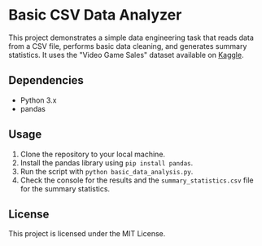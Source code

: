 # Basic CSV Data Analyzer

This project demonstrates a simple data engineering task that reads data from a CSV file, performs basic data cleaning, and generates summary statistics. It uses the "Video Game Sales" dataset available on [Kaggle](https://www.kaggle.com/gregorut/videogamesales).

## Dependencies

- Python 3.x
- pandas

## Usage

1. Clone the repository to your local machine.
2. Install the pandas library using `pip install pandas`.
3. Run the script with `python basic_data_analysis.py`.
4. Check the console for the results and the `summary_statistics.csv` file for the summary statistics.

## License

This project is licensed under the MIT License.
